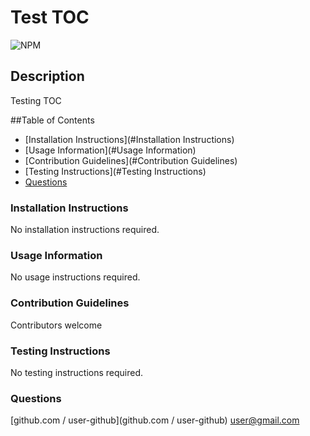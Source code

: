 # Test TOC

  ![NPM](https://img.shields.io/npm/l/inquirer)

  ## Description
Testing TOC

  ##Table of Contents
  - [Installation Instructions](#Installation Instructions)
  - [Usage Information](#Usage Information)
  - [Contribution Guidelines](#Contribution Guidelines)
  - [Testing Instructions](#Testing Instructions)
  - [Questions](#Questions)

  ### Installation Instructions
No installation instructions required.

  ### Usage Information
No usage instructions required.

  ### Contribution Guidelines
Contributors welcome

  ### Testing Instructions
No testing instructions required.

  ### Questions
[github.com / user-github](github.com / user-github)
user@gmail.com
